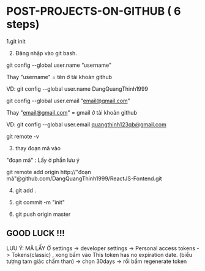 # POST-PROJECTS-ON-GITHUB ( 6 steps)


1.git init

2. Đăng nhập vào git bash.

git config --global user.name “username”

Thay "username"  = tên ở tài khoản github

VD: git config --global user.name DangQuangThinh1999

git config --global user.email “email@gmail.com”

Thay "email@gmail.com"  = gmail ở tài khoản github

VD: git config --global user.email quangthinh123qb@gmail.com

git remote -v      

3. thay đoạn mã vào 

"đoạn mã" : Lấy ở phần lưu ý 

git remote add origin http://"đoạn mã"@github.com/DangQuangThinh1999/ReactJS-Fontend.git

4. git add .

5. git commit -m "init"

6. git push origin master 


GOOD LUCK !!! 
--------------------------------------------------------------------------------------------------------------------


LƯU Ý: MÃ LẤY Ở settings -> developer settings -> Personal access tokens -> Tokens(classic) , xong bấm vào This token has no expiration date. (biểu tượng tam giác chấm than) -> chọn 30days -> rồi bấm regenerate token 
